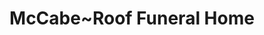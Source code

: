 ---
title: "McCabe~Roof Funeral Home"
url: /clymer/mccabe-roof-funeral-home/
shop: funeral directors
---